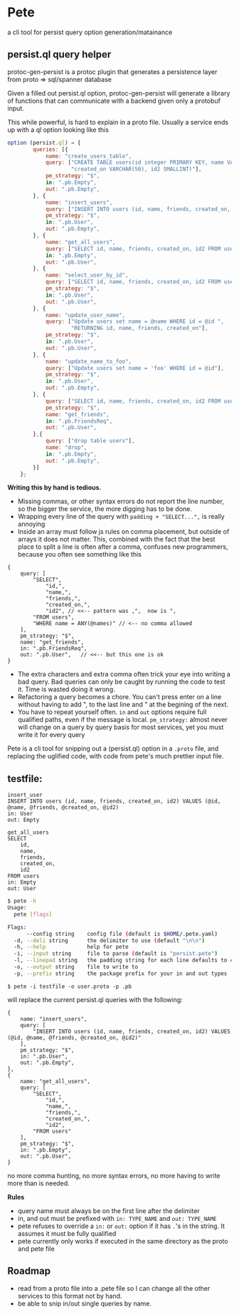 # Pete
a cli tool for persist query option generation/matainance

## persist.ql query helper

protoc-gen-persist is a protoc plugin that generates a persistence layer from proto => sql/spanner database

Given a filled out persist.ql option, protoc-gen-persist will generate a library of functions that can communicate with a backend given only a protobuf input.



This while powerful, is hard to explain in a proto file.  Usually a service ends up with a ql option looking like this
```js
option (persist.ql) = {
        queries: [{
            name: "create_users_table",
            query: ["CREATE TABLE users(id integer PRIMARY KEY, name VARCHAR(50), friends BYTEA,",
                    "created_on VARCHAR(50), id2 SMALLINT)"],
            pm_strategy: "$",
            in: ".pb.Empty",
            out: ".pb.Empty",
        }, {
            name: "insert_users",
            query: ["INSERT INTO users (id, name, friends, created_on, id2) VALUES (@id, @name, @friends, @created_on, @id2)"],
            pm_strategy: "$",
            in: ".pb.User",
            out: ".pb.Empty",
        }, {
            name: "get_all_users",
            query: ["SELECT id, name, friends, created_on, id2 FROM users"],
            in: ".pb.Empty",
            out: ".pb.User",
        }, {
            name: "select_user_by_id",
            query: ["SELECT id, name, friends, created_on, id2 FROM users WHERE id = @id"],
            pm_strategy: "$",
            in: ".pb.User",
            out: ".pb.User",
        }, {
            name: "update_user_name",
            query: ["Update users set name = @name WHERE id = @id ",
                    "RETURNING id, name, friends, created_on"],
            pm_strategy: "$",
            in: ".pb.User",
            out: ".pb.User",
        }, {
            name: "update_name_to_foo",
            query: ["Update users set name = 'foo' WHERE id = @id"],
            pm_strategy: "$",
            in: ".pb.User",
            out: ".pb.Empty",
        }, {
            query: ["SELECT id, name, friends, created_on, id2 FROM users WHERE name = ANY(@names)"],
            pm_strategy: "$",
            name: "get_friends",
            in: ".pb.FriendsReq",
            out: ".pb.User",
        },{
            query: ["drop table users"],
            name: "drop",
            in: ".pb.Empty",
            out: ".pb.Empty",
        }]
    };
 ```

**Writing this by hand is tedious.**

-  Missing commas, or other syntax errors do not report the line number, so the bigger the service, the more
 digging has to be done.
- Wrapping every line of the query with `padding + "SELECT...",` is really annoying
- Inside an array must follow js rules on comma placement, but outside of arrays it does not matter.
    This, combined with the fact that the best place to split a line is often after a comma, confuses
    new programmers, because you often see something like this 
```
{
    query: [
        "SELECT",
            "id,", 
            "name,",
            "friends,",
            "created_on,",
            "id2", // <<-- pattern was ,",  now is ",
        "FROM users",
        "WHERE name = ANY(@names)" // <-- no comma allowed
    ],
    pm_strategy: "$",
    name: "get_friends",
    in: ".pb.FriendsReq",
    out: ".pb.User",   // <<-- but this one is ok
}
```
- The extra characters and extra comma often trick your eye into writing a bad query. Bad queries
    can only be caught by running the code to test it. Time is wasted doing it wrong.
- Refactoring a query becomes a chore.  You can't press enter on a line without having to add ", to the last line and "
    at the begining of the next.  
- You have to repeat yourself often. `in` and `out` options require full qualified paths, even if the message is local.
    `pm_strategy:` almost never will change on a query by query basis for most services, yet you must write it for every query



Pete is a cli tool for snipping out a (persist.ql) option in a `.proto` file, and replacing the uglified code, with code  from pete's much prettier input file.


## testfile:
```
insert_user
INSERT INTO users (id, name, friends, created_on, id2) VALUES (@id, @name, @friends, @created_on, @id2)
in: User
out: Empty

get_all_users
SELECT
    id,
    name,
    friends,
    created_on,
    id2
FROM users
in: Empty
out: User
```

```sh
$ pete -h
Usage:
  pete [flags]

Flags:
      --config string    config file (default is $HOME/.pete.yaml)
  -d, --deli string      the delimiter to use (default "\n\n")
  -h, --help             help for pete
  -i, --input string     file to parse (default is "persist.pete")
  -l, --linepad string   the padding string for each line defaults to 4 spaces (default "    ")
  -o, --output string    file to write to
  -p, --prefix string    the package prefix for your in and out types
  ```
`$ pete -i testfile -o user.proto -p .pb`

will replace the current persist.ql queries with the following:
```
{
    name: "insert_users",
    query: [
        "INSERT INTO users (id, name, friends, created_on, id2) VALUES (@id, @name, @friends, @created_on, @id2)"
    ],
    pm_strategy: "$",
    in: ".pb.User",
    out: ".pb.Empty",
},
{
    name: "get_all_users",
    query: [
        "SELECT",
            "id,",
            "name,",
            "friends,",
            "created_on,",
            "id2",
        "FROM users"
    ],
    pm_strategy: "$",
    in: ".pb.Empty",
    out: ".pb.User",
}
```

no more comma hunting, no more syntax errors, no more having to write more than is needed.

**Rules**
- query name must always be on the first line after the delimiter
- in, and out must be prefixed with `in: TYPE_NAME` and `out: TYPE_NAME`
- pete refuses to override a `in:` or `out:` option if it has `.`'s in the string. It assumes it must be
    fully qualified
- pete currently only works if executed in the same directory as the proto and pete file


## Roadmap
- read from a proto file into a .pete file so I can change all the other services to this format not by hand.
- be able to snip in/out single queries by name.